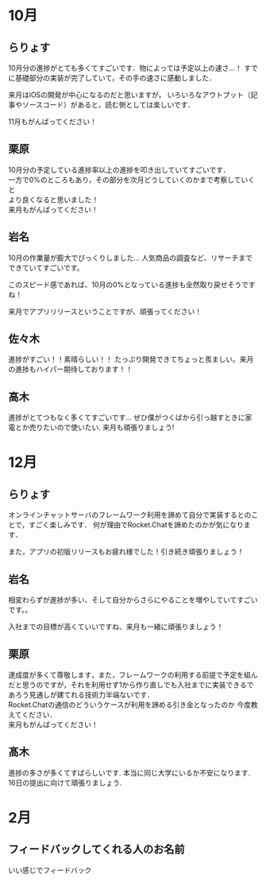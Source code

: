 # 10月

## らりょす

10月分の進捗がとても多くてすごいです．物によっては予定以上の速さ…！
すでに基礎部分の実装が完了していて，その手の速さに感動しました．

来月はiOSの開発が中心になるのだと思いますが，
いろいろなアウトプット（記事やソースコード）があると，読む側としては楽しいです．

11月もがんばってください！

## 栗原

10月分の予定している進捗率以上の進捗を叩き出していてすごいです．  
一方で0%のところもあり，その部分を次月どうしていくのかまで考察していくと  
より良くなると思いました！  
来月もがんばってください！


## 岩名

10月の作業量が膨大でびっくりしました...
人気商品の調査など、リサーチまでできていてすごいです。

このスピード感であれば、10月の0%となっている進捗も全然取り戻せそうですね！

来月でアプリリリースということですが、頑張ってください！

## 佐々木
進捗がすごい！！素晴らしい！！
たっぷり開発できてちょっと羨ましい。来月の進捗もハイパー期待しております！！

## 高木
進捗がとてつもなく多くてすごいです...
ぜひ僕がつくばから引っ越すときに家電とか売りたいので使いたい.
来月も頑張りましょう!

# 12月

## らりょす

オンラインチャットサーバのフレームワーク利用を諦めて自分で実装するとのことで，すごく楽しみです．
何が理由でRocket.Chatを諦めたのかが気になります．

また，アプリの初版リリースもお疲れ様でした！引き続き頑張りましょう！

## 岩名

相変わらずが進捗が多い、そして自分からさらにやることを増やしていてすごいです。。

入社までの目標が高くていいですね、来月も一緒に頑張りましょう！

## 栗原

達成度が多くて尊敬します，また，フレームワークの利用する前提で予定を組んだと思うのですが，それを利用せず1から作り直しでも入社までに実装できるであろう見通しが建てれる技術力半端ないです．  
Rocket.Chatの通信のどういうケースが利用を諦める引き金となったのか 
今度教えてください．  
来月もがんばってください！

## 髙木
進捗の多さが多くてすばらしいです. 本当に同じ大学にいるか不安になります. 16日の提出に向けて頑張りましょう.

# 2月

## フィードバックしてくれる人のお名前

いい感じでフィードバック
